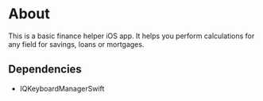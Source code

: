 #  About
This is a basic finance helper iOS app.
It helps you perform calculations for any field for savings, loans or mortgages.




## Dependencies
- IQKeyboardManagerSwift

